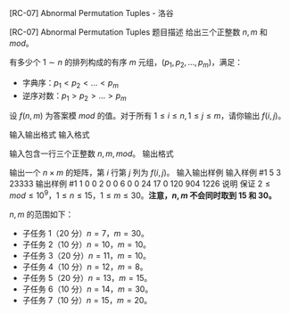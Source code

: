 



[RC-07] Abnormal Permutation Tuples - 洛谷














[RC-07] Abnormal Permutation Tuples
题目描述
给出三个正整数 $n,m$ 和 $mod$。

有多少个 $1\sim n$ 的排列构成的有序 $m$ 元组，$(p_1,p_2,\dots,p_m)$，满足：

- 字典序：$p_1\lt p_2\lt \dots\lt p_m$
- 逆序对数：$p_1\gt p_2\gt \dots\gt p_m$

设 $f(n,m)$ 为答案模 $mod$ 的值。对于所有 $1\le i\le n,1\le j\le m$，请你输出 $f(i,j)$。

输入输出格式
输入格式

输入包含一行三个正整数 $n,m,mod$。
输出格式

输出一个 $n\times m$ 的矩阵，第 $i$ 行第 $j$ 列为 $f(i,j)$。
输入输出样例
输入样例 #1
5 3 23333
输出样例 #1
1 0 0
2 0 0
6 0 0
24 17 0
120 904 1226
说明
保证 $2\le mod\le 10^9$，$1\le n\le 15$，$1\le m\le 30$。**注意，$n,m$ 不会同时取到 $15$ 和 $30$。**

$n,m$ 的范围如下：
 
- 子任务 1（$20$ 分）$n=7$，$m=30$。
- 子任务 2（$10$ 分）$n=10$，$m=10$。
- 子任务 3（$20$ 分）$n=11$，$m=10$。
- 子任务 4（$10$ 分）$n=12$，$m=8$。
- 子任务 5（$20$ 分）$n=13$，$m=15$。
- 子任务 6（$10$ 分）$n=14$，$m=30$。
- 子任务 7（$10$ 分）$n=15$，$m=20$。






